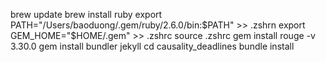 brew update
brew install ruby
export PATH="/Users/baoduong/.gem/ruby/2.6.0/bin:$PATH" >> .zshrn
export GEM_HOME="$HOME/.gem" >> .zshrc
source .zshrc
gem install rouge -v 3.30.0
gem install bundler jekyll
cd causality_deadlines
bundle install